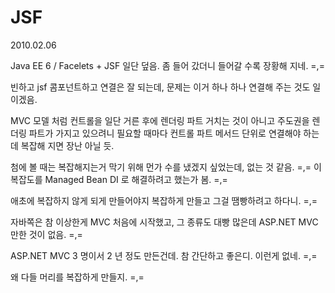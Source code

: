 # JSF

2010.02.06

Java EE 6 / Facelets + JSF 일단 덮음.
좀 들어 갔더니 들어갈 수록 장황해 지네. =,=

빈하고 jsf 콤포넌트하고 연결은 잘 되는데,
문제는 이거 하나 하나 연결해 주는 것도 일이겠음.

MVC 모델 처럼 컨트롤을 일단 거른 후에 렌더링 파트 거치는 것이 아니고 주도권을 렌더링 파트가 가지고 있으려니
필요할 때마다 컨트롤 파트 메서드 단위로 연결해야 하는데 복잡해 지면 장난 아닐 듯.

첨에 볼 때는 복잡해지는거 막기 위해 먼가 수를 냈겠지 싶었는데, 없는 것 같음. =,=
이 복잡도를 Managed Bean DI 로 해결하려고 했는가 봄. =,=

애초에 복잡하지 않게 되게 만들어야지 복잡하게 만들고 그걸 땜빵하려고 하다니. =,=

자바쪽은 참 이상한게 MVC 처음에 시작했고, 그 종류도 대빵 많은데 ASP.NET MVC 만한 것이 없음. =,=

ASP.NET MVC 3 명이서 2 년 정도 만든건데.
참 간단하고 좋은디. 이런게 없네. =,=

왜 다들 머리를 복잡하게 만들지. =,=
